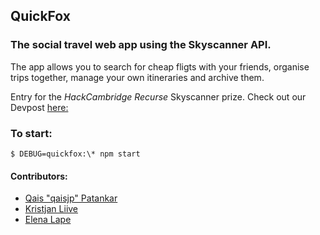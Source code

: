 ## QuickFox
### The social travel web app using the Skyscanner API.

The app allows you to search for cheap fligts with your friends, organise trips together, manage your own itineraries and archive them.

Entry for the _HackCambridge Recurse_ Skyscanner prize. Check out our Devpost [here:](https://devpost.com/software/quickfox-cms7ar)

### To start:
`$ DEBUG=quickfox:\* npm start`

#### Contributors:
* [Qais "qaisjp" Patankar](http://github.com/qaisjp)
* [Kristjan Liive](http://github.com/wpkel)
* [Elena Lape](http://github.com/pecoraa)


